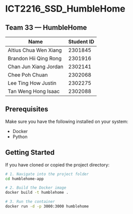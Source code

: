 # ICT2216_SSD_HumbleHome

## Team 33 — HumbleHome

| Name                    | Student ID |
|-------------------------|------------|
| Altius Chua Wen Xiang  | 2301845    |
| Brandon Hii Qing Rong  | 2301916    |
| Chan Jun Xiang Jordan  | 2302141    |
| Chee Poh Chuan         | 2302068    |
| Lee Ting How Justin    | 2302275    |
| Tan Weng Hong Isaac    | 2302088    |


## Prerequisites

Make sure you have the following installed on your system:
- Docker
- Python

## Getting Started

If you have cloned or copied the project directory:

```bash
# 1. Navigate into the project folder
cd humblehome-app

# 2. Build the Docker image
docker build -t humblehome .

# 3. Run the container
docker run -d -p 3000:3000 humblehome

